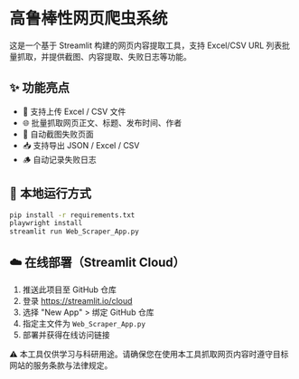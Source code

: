 # 高鲁棒性网页爬虫系统

这是一个基于 Streamlit 构建的网页内容提取工具，支持 Excel/CSV URL 列表批量抓取，并提供截图、内容提取、失败日志等功能。

## ✨ 功能亮点
- 📂 支持上传 Excel / CSV 文件
- 🌐 批量抓取网页正文、标题、发布时间、作者
- 📸 自动截图失败页面
- 📥 支持导出 JSON / Excel / CSV
- 🪵 自动记录失败日志

## 🚀 本地运行方式

```bash
pip install -r requirements.txt
playwright install
streamlit run Web_Scraper_App.py
```

## ☁️ 在线部署（Streamlit Cloud）

1. 推送此项目至 GitHub 仓库
2. 登录 https://streamlit.io/cloud
3. 选择 "New App" > 绑定 GitHub 仓库
4. 指定主文件为 `Web_Scraper_App.py`
5. 部署并获得在线访问链接

⚠️ 本工具仅供学习与科研用途。请确保您在使用本工具抓取网页内容时遵守目标网站的服务条款与法律规定。